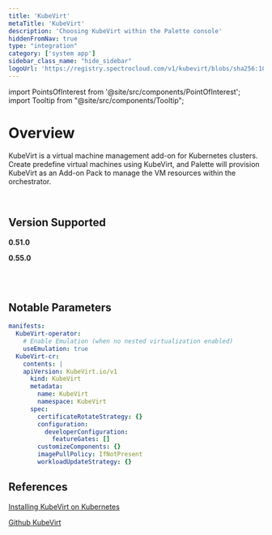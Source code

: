 ```yaml
---
title: 'KubeVirt'
metaTitle: 'KubeVirt'
description: 'Choosing KubeVirt within the Palette console'
hiddenFromNav: true
type: "integration"
category: ['system app']
sidebar_class_name: "hide_sidebar"
logoUrl: 'https://registry.spectrocloud.com/v1/kubevirt/blobs/sha256:185e7a7658c05ab478f2822b080a7e21da9113b4a8bf5fb7fb3338d9a5796eed?type=image/png'
---
```





import PointsOfInterest from '@site/src/components/PointOfInterest';
import Tooltip from "@site/src/components/Tooltip";

# Overview

KubeVirt is a virtual machine management add-on for Kubernetes clusters. Create predefine virtual machines using KubeVirt, and Palette will provision KubeVirt as an Add-on Pack to manage the VM resources within the orchestrator.

<br />

## Version Supported

<Tabs>
<TabItem value="0.51.x" label="0.51.x">

**0.51.0**

</TabItem>
<TabItem value="0.55.x" label="0.55.x">

**0.55.0**

</TabItem>
</Tabs>

<br />
<br />

## Notable Parameters

```yaml
manifests:
  KubeVirt-operator:
    # Enable Emulation (when no nested virtualization enabled)
    useEmulation: true
  KubeVirt-cr:
    contents: |
    apiVersion: KubeVirt.io/v1
      kind: KubeVirt
      metadata:
        name: KubeVirt
        namespace: KubeVirt
      spec:
        certificateRotateStrategy: {}
        configuration:
          developerConfiguration:
            featureGates: []
        customizeComponents: {}
        imagePullPolicy: IfNotPresent
        workloadUpdateStrategy: {}
```

## References

[Installing KubeVirt on Kubernetes](https://KubeVirt.io/user-guide/operations/installation/#installing-KubeVirt-on-kubernetes)

[Github KubeVirt](https://github.com/KubeVirt/KubeVirt/releases/tag/v0.51.0)
